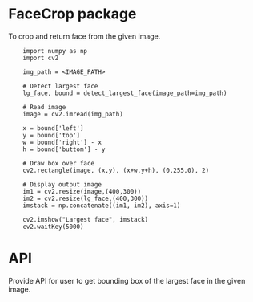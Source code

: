 # FaceCrop package
To crop and return face from the given image.
```
    import numpy as np
    import cv2

    img_path = <IMAGE_PATH>

    # Detect largest face
    lg_face, bound = detect_largest_face(image_path=img_path)

    # Read image
    image = cv2.imread(img_path)

    x = bound['left']
    y = bound['top']
    w = bound['right'] - x
    h = bound['buttom'] - y

    # Draw box over face
    cv2.rectangle(image, (x,y), (x+w,y+h), (0,255,0), 2)

    # Display output image
    im1 = cv2.resize(image,(400,300))
    im2 = cv2.resize(lg_face,(400,300))
    imstack = np.concatenate((im1, im2), axis=1)

    cv2.imshow("Largest face", imstack)
    cv2.waitKey(5000)
```
# API
Provide API for user to get bounding box of the largest face in the given image.